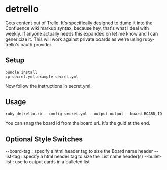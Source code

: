 detrello
========

Gets content out of Trello. It's specifically designed to dump it into the Confluence wiki markup syntax, because hey, that's
what I deal with weekly. If anyone actually needs this expanded on let me know and I can genericize it. This will work against
private boards as we're using ruby-trello's oauth provider.

Setup
-----

	bundle install
	cp secret.yml.example secret.yml

Now follow the instructions in secret.yml.

Usage
-----

	ruby detrello.rb --config secret.yml --output output --board BOARD_ID 

You can snag the board id from the board url. It's the guid at the end.

Optional Style Switches
-----------------------

--board-tag : specify a html header tag to size the Board name header
--list-tag : specify a html header tag to size the List name header(s)
--bullet-list : use to output cards in a bulleted list